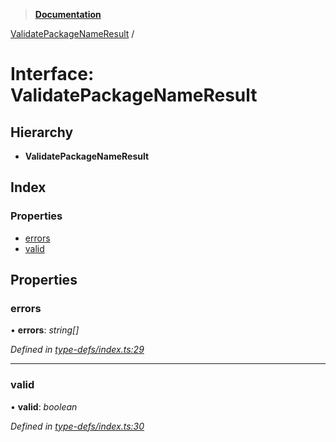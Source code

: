 > **[Documentation](../README.md)**

[ValidatePackageNameResult](validatepackagenameresult.md) /

# Interface: ValidatePackageNameResult

## Hierarchy

* **ValidatePackageNameResult**

## Index

### Properties

* [errors](validatepackagenameresult.md#errors)
* [valid](validatepackagenameresult.md#valid)

## Properties

###  errors

• **errors**: *string[]*

*Defined in [type-defs/index.ts:29](https://github.com/dylanaubrey/repodog/blob/5d63eb4/packages/helpers/src/type-defs/index.ts#L29)*

___

###  valid

• **valid**: *boolean*

*Defined in [type-defs/index.ts:30](https://github.com/dylanaubrey/repodog/blob/5d63eb4/packages/helpers/src/type-defs/index.ts#L30)*